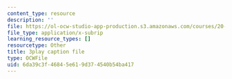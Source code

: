 ```yaml
---
content_type: resource
description: ''
file: https://ol-ocw-studio-app-production.s3.amazonaws.com/courses/20-219-becoming-the-next-bill-nye-writing-and-hosting-the-educational-show-january-iap-2015/6da39c3f46845e619d374540b54ba417_MTxjpJSp43A.vtt
file_type: application/x-subrip
learning_resource_types: []
resourcetype: Other
title: 3play caption file
type: OCWFile
uid: 6da39c3f-4684-5e61-9d37-4540b54ba417
---
```

